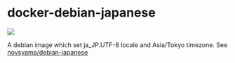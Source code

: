 # docker-debian-japanese
![](https://travis-ci.org/frost-tb-voo/docker-debian-japanese.svg?branch=stretch)

A debian image which set ja_JP.UTF-8 locale and Asia/Tokyo timezone.
See [novsyama/debian-japanese](https://hub.docker.com/r/novsyama/debian-japanese/)

